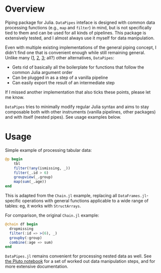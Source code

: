 # Overview

Piping package for Julia.
`DataPipes` inteface is designed with common data processing functions (e.g., `map` and `filter`) in mind, but is not specifically tied to them and can be used for all kinds of pipelines. This package is extensively tested, and I almost always use it myself for data manipulation.

Even with multiple existing implementations of the general piping concept, I didn't find one that is convenient enough while still remaining general.
Unlike many ([1](https://github.com/jkrumbiegel/Chain.jl), [2](https://github.com/FNj/Hose.jl), [3](https://github.com/oxinabox/Pipe.jl); all?) other alternatives, `DataPipes`:
- Gets rid of basically all the boilerplate for functions that follow the common Julia argument order
- Can be plugged in as a step of a vanilla pipeline
- Can easily export the result of an intermediate step

If I missed another implementation that also ticks these points, please let me know.

`DataPipes` tries to minimally modify regular Julia syntax and aims to stay composable both with other instruments (vanilla pipelines, other packages) and with itself (nested pipes). See usage examples below.

# Usage

Simple example of processing tabular data:

```julia
@p begin
    tbl
	filter(!any(ismissing, _))
    filter(_.id > 6)
    groupview(_.group)
    map(sum(_.age))
end
```

This is adapted from the `Chain.jl` example, replacing all `DataFrames.jl`-specific operations with general functions applicable to a wide range of tables: eg, it works with `StructArrays`.

For comparison, the original `Chain.jl` example:

```julia
@chain df begin
  dropmissing
  filter(:id => >(6), _)
  groupby(:group)
  combine(:age => sum)
end
```

`DataPipes.jl` remains convenient for processing nested data as well. See [the Pluto notebook](https://aplavin.github.io/DataPipes.jl/examples/notebook.html) for a set of worked out data manipulation steps, and for more extensive documentation.
